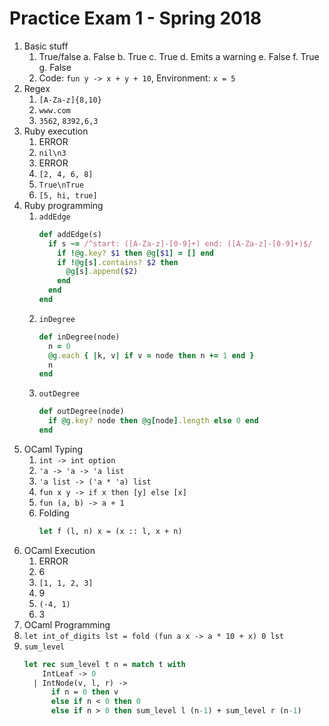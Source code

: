 # Practice Exam 1 - Spring 2018

1. Basic stuff
    1. True/false
        a. False
        b. True
        c. True
        d. Emits a warning
        e. False
        f. True
        g. False
    2. Code: `fun y -> x + y + 10`, Environment: `x = 5`
2. Regex
    1. `[A-Za-z]{8,10}`
    2. `www.com`
    3. `3562`, `8392,6,3`
3. Ruby execution
    1. ERROR
    2. `nil\n3`
    3. ERROR
    4. `[2, 4, 6, 8]`
    5. `True\nTrue`
    6. `[5, hi, true]`
 4. Ruby programming
    1. `addEdge`
        ```ruby
        def addEdge(s)
          if s ~= /^start: ([A-Za-z]-[0-9]+) end: ([A-Za-z]-[0-9]+)$/
            if !@g.key? $1 then @g[$1] = [] end
            if !@g[s].contains? $2 then
              @g[s].append($2)
            end
          end
        end
        ```
    2. `inDegree`
        ```ruby
        def inDegree(node)
          n = 0
          @g.each { |k, v| if v = node then n += 1 end }
          n
        end
        ```
    3. `outDegree`
        ```ruby
        def outDegree(node)
          if @g.key? node then @g[node].length else 0 end
        end
        ```
5. OCaml Typing
    1. `int -> int option`
    2. `'a -> 'a -> 'a list`
    3. `'a list -> ('a * 'a) list`
    4. `fun x y -> if x then [y] else [x]`
    5. `fun (a, b) -> a + 1`
    6. Folding
        ```ocaml
        let f (l, n) x = (x :: l, x + n)
        ```
6. OCaml Execution
    1. ERROR
    2. 6
    3. `[1, 1, 2, 3]`
    4. 9
    5. `(-4, 1)`
    6. 3
7. OCaml Programming
  1. `let int_of_digits lst = fold (fun a x -> a * 10 + x) 0 lst`
  2. `sum_level`
      ```ocaml
      let rec sum_level t n = match t with
          IntLeaf -> 0
        | IntNode(v, l, r) ->
            if n = 0 then v
            else if n < 0 then 0
            else if n > 0 then sum_level l (n-1) + sum_level r (n-1)
      ```
